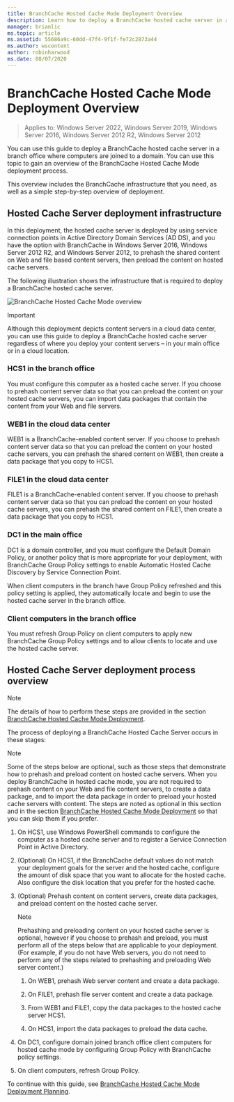 ```yaml
---
title: BranchCache Hosted Cache Mode Deployment Overview
description: Learn how to deploy a BranchCache hosted cache server in a branch office where computers are joined to a domain.
manager: brianlic
ms.topic: article
ms.assetid: 55686a9c-60dd-47f4-9f1f-fe72c2873a44
ms.author: wscontent
author: robinharwood
ms.date: 08/07/2020
---
```

# BranchCache Hosted Cache Mode Deployment Overview

>Applies to: Windows Server 2022, Windows Server 2019, Windows Server 2016, Windows Server 2012 R2, Windows Server 2012

You can use this guide to deploy a BranchCache hosted cache server in a branch office where computers are joined to a domain. You can use this topic to gain an overview of the BranchCache Hosted Cache Mode deployment process.

This overview includes the BranchCache infrastructure that you need, as well as a simple step-by-step overview of deployment.

## <a name="bkmk_components"></a>Hosted Cache Server deployment infrastructure

In this deployment, the hosted cache server is deployed by using service connection points in Active Directory Domain Services \(AD DS\), and you have the option with BranchCache in Windows Server 2016, Windows Server 2012 R2, and Windows Server 2012, to prehash the shared content on Web and file based content servers, then preload the content on hosted cache servers.

The following illustration shows the infrastructure that is required to deploy a BranchCache hosted cache server.

![BranchCache Hosted Cache Mode overview](../../../media/BranchCache-Hcm-Overview/Bc-Hcm-Overview.jpg)

> [!IMPORTANT]
> Although this deployment depicts content servers in a cloud data center, you can use this guide to deploy a BranchCache hosted cache server regardless of where you deploy your content servers – in your main office or in a cloud location.

### HCS1 in the branch office

You must configure this computer as a hosted cache server. If you choose to prehash content server data so that you can preload the content on your hosted cache servers, you can import data packages that contain the content from your Web and file servers.

### WEB1 in the cloud data center

WEB1 is a BranchCache\-enabled content server. If you choose to prehash content server data so that you can preload the content on your hosted cache servers, you can prehash the shared content on WEB1, then create a data package that you copy to HCS1.

### FILE1 in the cloud data center

FILE1 is a BranchCache\-enabled content server. If you choose to prehash content server data so that you can preload the content on your hosted cache servers, you can prehash the shared content on FILE1, then create a data package that you copy to HCS1.

### DC1 in the main office

DC1 is a domain controller, and you must configure the Default Domain Policy, or another policy that is more appropriate for your deployment,  with BranchCache Group Policy settings to enable Automatic Hosted Cache Discovery by Service Connection Point.

When client computers in the branch have Group Policy refreshed and this policy setting is applied, they automatically locate and begin to use the hosted cache server in the branch office.

### Client computers in the branch office

You must refresh Group Policy on client computers to apply new BranchCache Group Policy settings and to allow clients to locate and use the hosted cache server.

## <a name="bkmk_overview"></a>Hosted Cache Server deployment process overview

>[!NOTE]
>The details of how to perform these steps are provided in the section [BranchCache Hosted Cache Mode Deployment](4-Bc-Hcm-Deployment.md).

The process of deploying a BranchCache Hosted Cache Server occurs in these stages:

>[!NOTE]
>Some of the steps below are optional, such as those steps that demonstrate how to prehash and preload content on hosted cache servers. When you deploy BranchCache in hosted cache mode, you are not required to prehash content on your Web and file content servers, to create a data package, and to import the data package in order to preload your hosted cache servers with content. The steps are noted as optional in this section and in the section [BranchCache Hosted Cache Mode Deployment](4-Bc-Hcm-Deployment.md) so that you can skip them if you prefer.

1. On HCS1, use Windows PowerShell commands to configure the computer as a hosted cache server and to register a Service Connection Point in Active Directory.

2. \(Optional\) On HCS1, if the BranchCache default values do not match your deployment goals for the server and the hosted cache, configure the amount of disk space that you want to allocate for the hosted cache. Also configure the disk location that you prefer for the hosted cache.

3. \(Optional\) Prehash content on content servers, create data packages, and preload content on the hosted cache server.

    > [!NOTE]
    > Prehashing and preloading content on your hosted cache server is optional, however if you choose to prehash and preload, you must perform all of the steps below that are applicable to your deployment. \(For example, if you do not have Web servers, you do not need to perform any of the steps related to prehashing and preloading Web server content.\)

    1. On WEB1, prehash Web server content and create a data package.

    2. On FILE1, prehash file server content and create a data package.

    3. From WEB1 and FILE1, copy the data packages to the hosted cache server HCS1.

    4. On HCS1, import the data packages to preload the data cache.

4. On DC1, configure domain joined branch office client computers for hosted cache mode by configuring Group Policy with BranchCache policy settings.

5. On client computers, refresh Group Policy.

To continue with this guide, see [BranchCache Hosted Cache Mode Deployment Planning](3-Bc-Hcm-Plan.md).
